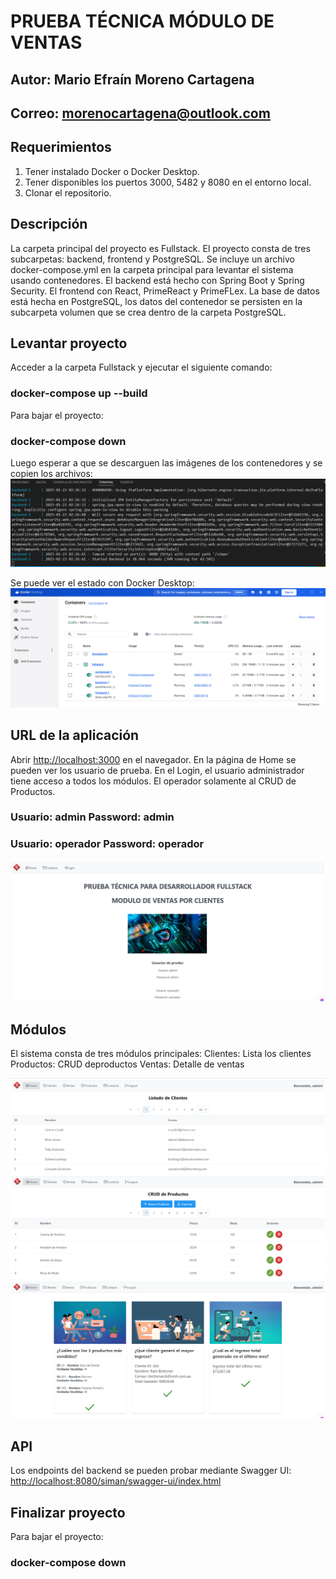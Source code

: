 # PRUEBA TÉCNICA MÓDULO DE VENTAS

## Autor: Mario Efraín Moreno Cartagena
## Correo: morenocartagena@outlook.com

## Requerimientos

1. Tener instalado Docker o Docker Desktop. 
2. Tener disponibles los puertos 3000, 5482 y 8080 en el entorno local.
3. Clonar el repositorio.

## Descripción
La carpeta principal del proyecto es Fullstack. El proyecto consta de tres subcarpetas: backend, frontend y PostgreSQL. 
Se incluye un archivo docker-compose.yml en la carpeta principal para levantar el sistema usando contenedores.
El backend está hecho con Spring Boot y Spring Security. El frontend con React, PrimeReact y PrimeFLex.
La base de datos está hecha en PostgreSQL, los datos del contenedor se persisten en la subcarpeta volumen que se
crea dentro de la carpeta PostgreSQL.

## Levantar proyecto
Acceder a la carpeta Fullstack y ejecutar el siguiente comando:
### docker-compose up --build

Para bajar el proyecto:
### docker-compose down

Luego esperar a que se descarguen las imágenes de los contenedores y se copien los archivos:
![Inicio](./screenshots/inicio.png)

Se puede ver el estado con Docker Desktop:
![Docker Desktop](./screenshots/contenedores.PNG)

## URL de la aplicación
Abrir [http://localhost:3000](http://localhost:3000) en el navegador. En la página de Home se pueden ver los usuario de prueba.
En el Login, el usuario administrador tiene acceso a todos los módulos. El operador solamente al CRUD de Productos.

### Usuario: admin  Password: admin
### Usuario: operador  Password: operador

![Home](./screenshots/home.PNG)

## Módulos
El sistema consta de tres módulos principales:
Clientes: Lista los clientes
Productos: CRUD deproductos
Ventas: Detalle de ventas

![Clientes](./screenshots/clientes.PNG)
![Productos](./screenshots/productos.PNG)
![Ventas](./screenshots/ventas.PNG)

## API
Los endpoints del backend se pueden probar mediante Swagger UI:
[http://localhost:8080/siman/swagger-ui/index.html](http://localhost:8080/siman/swagger-ui/index.html)

## Finalizar proyecto
Para bajar el proyecto:
### docker-compose down

